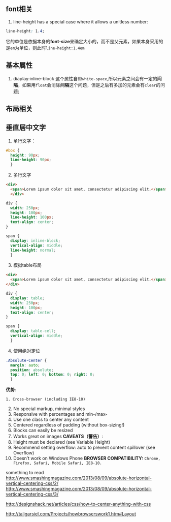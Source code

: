## font相关 ##

1. line-height has a special case where it allows a unitless number:

```CSS
line-height: 1.4;
```
它的单位是依据本身的**font-size**来确定大小的，而不是父元素，如果本身采用的是`em`为单位，则此时`line-height:1.4em`

## 基本属性 ##

1. diaplay:inline-block
这个属性自带`white-space`,所以元素之间会有一定的**间隔**，如果用`float`会消除**间隔**这个问题，但是之后有多加的元素会有`clear`的问题;

## 布局相关 ##

## 垂直居中文字 ##
1. 单行文字：
```CSS
#box {
  height: 90px;
  line-height: 90px;
  }
```
2. 多行文字
```html
<div>
  <span>Lorem ipsum dolor sit amet, consectetur adipiscing elit.</span>
  </div>
```
```CSS
div {
  width: 250px;
  height: 100px;
  line-height: 100px;
  text-align: center;
}

span {
  display: inline-block;
  vertical-align: middle;
  line-height: normal;
  }
```
3. 模拟table布局
```html
<div>
  <span>Lorem ipsum dolor sit amet, consectetur adipiscing elit.</span>
</div>
```
```CSS
div {
  display: table;
  width: 250px;
  height: 100px;
  text-align: center;
}

span {
  display: table-cell;
  vertical-align: middle;
  }
```
4. 使用绝对定位
```CSS
.Absolute-Center {
  margin: auto;
  position: absolute;
  top: 0; left: 0; bottom: 0; right: 0;
  }
```
**优势**:
>
    1. Cross-browser (including IE8-10)
2. No special markup, minimal styles
3. Responsive with percentages and min-/max-
4. Use one class to center any content
5. Centered regardless of padding (without box-sizing!)
6. Blocks can easily be resized
6. Works great on images
**CAVEATS（警告）**:
1. Height must be declared (see Variable Height)
2. Recommend setting overflow: auto to prevent content spillover (see Overflow)
3. Doesn’t work on Windows Phone
**BROWSER COMPATIBILITY:**
`Chrome, Firefox, Safari, Mobile Safari, IE8-10.`

something to read
http://www.smashingmagazine.com/2013/08/09/absolute-horizontal-vertical-centering-css/2/
http://www.smashingmagazine.com/2013/08/09/absolute-horizontal-vertical-centering-css/3/

http://designshack.net/articles/css/how-to-center-anything-with-css

http://taligarsiel.com/Projects/howbrowserswork1.htm#Layout
